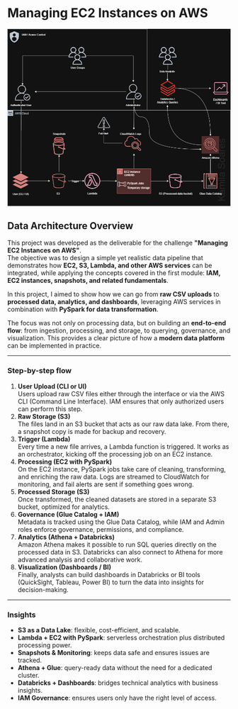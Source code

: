 # Managing EC2 Instances on AWS

![](https://github.com/mizhare/aws-santander-2025/blob/main/challenge%201%20-%20managing%20ec2%20instances/images/diagram_s3_ec2.png)

## Data Architecture Overview

This project was developed as the deliverable for the challenge **"Managing EC2 Instances on AWS"**.  
The objective was to design a simple yet realistic data pipeline that demonstrates how **EC2, S3, Lambda, and other AWS services** can be integrated, while applying the concepts covered in the first module: **IAM, EC2 instances, snapshots, and related fundamentals**.

In this project, I aimed to show how we can go from **raw CSV uploads** to **processed data, analytics, and dashboards**, leveraging AWS services in combination with **PySpark for data transformation**.

The focus was not only on processing data, but on building an **end-to-end flow**: from ingestion, processing, and storage, to querying, governance, and visualization. This provides a clear picture of how a **modern data platform** can be implemented in practice.

---
### Step-by-step flow

1. **User Upload (CLI or UI)**  
    Users upload raw CSV files either through the interface or via the AWS CLI (Command Line Interface). IAM ensures that only authorized users can perform this step.
2. **Raw Storage (S3)**  
    The files land in an S3 bucket that acts as our raw data lake. From there, a snapshot copy is made for backup and recovery.
3. **Trigger (Lambda)**  
    Every time a new file arrives, a Lambda function is triggered. It works as an orchestrator, kicking off the processing job on an EC2 instance.
4. **Processing (EC2 with PySpark)**  
    On the EC2 instance, PySpark jobs take care of cleaning, transforming, and enriching the raw data. Logs are streamed to CloudWatch for monitoring, and fail alerts are sent if something goes wrong.
5. **Processed Storage (S3)**  
    Once transformed, the cleaned datasets are stored in a separate S3 bucket, optimized for analytics.
6. **Governance (Glue Catalog + IAM)**  
    Metadata is tracked using the Glue Data Catalog, while IAM and Admin roles enforce governance, permissions, and compliance.
7. **Analytics (Athena + Databricks)**  
    Amazon Athena makes it possible to run SQL queries directly on the processed data in S3. Databricks can also connect to Athena for more advanced analysis and collaborative work.
8. **Visualization (Dashboards / BI)**  
    Finally, analysts can build dashboards in Databricks or BI tools (QuickSight, Tableau, Power BI) to turn the data into insights for decision-making.
    
---

### Insights

- **S3 as a Data Lake**: flexible, cost-efficient, and scalable.
- **Lambda + EC2 with PySpark**: serverless orchestration plus distributed processing power.
- **Snapshots & Monitoring**: keeps data safe and ensures issues are tracked.
- **Athena + Glue**: query-ready data without the need for a dedicated cluster.
- **Databricks + Dashboards**: bridges technical analytics with business insights.
- **IAM Governance**: ensures users only have the right level of access.
    
